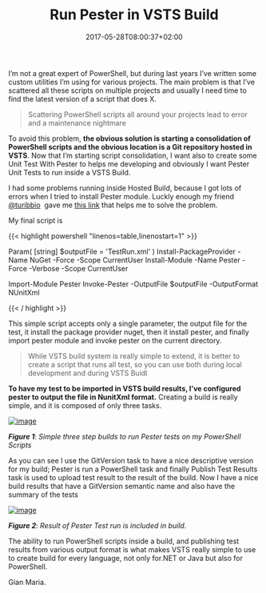 ﻿---
title: "Run Pester in VSTS Build"
description: ""
date: 2017-05-28T08:00:37+02:00
draft: false
tags: [build,PowerShell]
categories: [Team Foundation Server]
---
I’m not a great expert of PowerShell, but during last years I’ve written some custom utilities I’m using for various projects. The main problem is that I’ve scattered all these scripts on multiple projects and usually I need time to find the latest version of a script that does X.

> Scattering PowerShell scripts all around your projects lead to error and a maintenance nightmare

To avoid this problem,  **the obvious solution is starting a consolidation of PowerShell scripts and the obvious location is a Git repository hosted in VSTS**. Now that I’m starting script consolidation, I want also to create some Unit Test With Pester to helps me developing and obviously I want Pester Unit Tests to run inside a VSTS Build.

I had some problems running inside Hosted Build, because I got lots of errors when I tried to install Pester module. Luckly enough my friend [@turibbio](https://twitter.com/turibbio?lang=en)  gave me [this link](https://david-obrien.net/2017/03/vsts-powershell-modules/) that helps me to solve the problem.

My final script is

{{< highlight powershell "linenos=table,linenostart=1" >}}

Param(
    [string] $outputFile = 'TestRun.xml'
)
Install-PackageProvider -Name NuGet -Force -Scope CurrentUser
Install-Module -Name Pester -Force -Verbose -Scope CurrentUser

Import-Module Pester
Invoke-Pester -OutputFile $outputFile -OutputFormat NUnitXml

{{< / highlight >}}

This simple script accepts only a single parameter, the output file for the test, it install the package provider nuget, then it install pester, and finally import pester module and invoke pester on the current directory.

> While VSTS build system is really simple to extend, it is better to create a script that runs all test, so you can use both during local development and during VSTS Buidl

 **To have my test to be imported in VSTS build results, I’ve configured pester to output the file in NunitXml format.** Creating a build is really simple, and it is composed of only three tasks.

[![image](https://www.codewrecks.com/blog/wp-content/uploads/2017/05/image_thumb-12.png "image")](https://www.codewrecks.com/blog/wp-content/uploads/2017/05/image-12.png)

 ***Figure 1***: *Simple three step builds to run Pester tests on my PowerShell Scripts*

As you can see I use the GitVersion task to have a nice descriptive version for my build; Pester is run a PowerShell task and finally Publish Test Results task is used to upload test result to the result of the build. Now I have a nice build results that have a GitVersion semantic name and also have the summary of the tests

[![image](https://www.codewrecks.com/blog/wp-content/uploads/2017/05/image_thumb-13.png "image")](https://www.codewrecks.com/blog/wp-content/uploads/2017/05/image-13.png)

 ***Figure 2***: *Result of Pester Test run is included in build.*

The ability to run PowerShell scripts inside a build, and publishing test results from various output format is what makes VSTS really simple to use to create build for every language, not only for.NET or Java but also for PowerShell.

Gian Maria.
